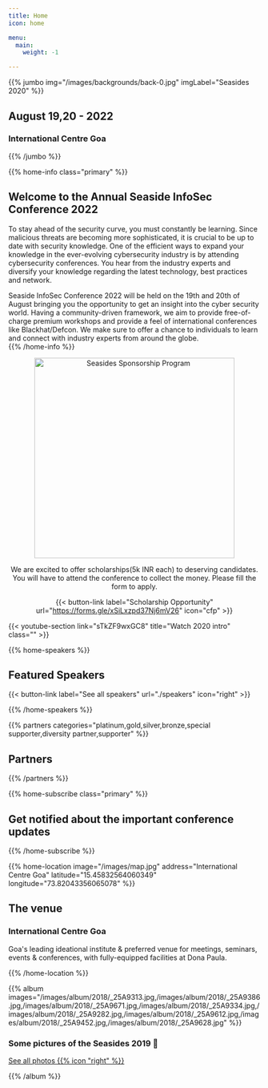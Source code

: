 ```yaml
---
title: Home
icon: home

menu:
  main:
    weight: -1

---
```



{{% jumbo img="/images/backgrounds/back-0.jpg" imgLabel="Seasides 2020" %}}

## August 19,20 - 2022
### International Centre Goa

<!-- <a class="btn primary btn-lg" style="margin-top: 1em;" href="https://drive.google.com/file/d/1td_9Cr1b2JZvv0bCpOCJNDsEWgVgEp2Y/view?usp=sharing" target="_blank">Become a sponsor</a> -->

<!--
<a class="btn primary btn-lg" href="https://conference-hall.io/public/event/HJRThubF4uYPkb7jSUxi">
    <svg class="icon icon-cfp"><use xlink:href="#cfp"></use></svg>Submit a presentation
</a>
-->

{{% /jumbo %}}



{{% home-info class="primary" %}}
## Welcome to the Annual Seaside InfoSec Conference 2022
    
To stay ahead of the security curve, you must constantly be learning. Since malicious threats are becoming more sophisticated, it is crucial to be up to date with security knowledge. One of the efficient ways to expand your knowledge in the ever-evolving cybersecurity industry is by attending cybersecurity conferences.  You hear from the industry experts and diversify your knowledge regarding the latest technology, best practices and network.

Seaside InfoSec Conference 2022 will be held on the 19th and 20th of August bringing you the opportunity to get an insight into the cyber security world. Having a community-driven framework, we aim to provide free-of-charge premium workshops and provide a feel of international conferences like Blackhat/Defcon. We make sure to offer a chance to individuals to learn and connect with industry experts from around the globe.<br/>
{{% /home-info %}}

<center><img src="/images/scholarship.jpg" alt="Seasides Sponsorship Program" width="400" height="400">

We are excited to offer scholarships(5k INR each) to deserving candidates. You will have to attend the conference to collect the money. Please fill the form to apply.

{{< button-link label="Scholarship Opportunity"
                url="https://forms.gle/xSiLxzpd37Nj6mV26"
                icon="cfp" >}}
</center>

{{< youtube-section link="sTkZF9wxGC8" title="Watch 2020 intro" class="" >}}

{{% home-speakers %}}
<!-- {{< button-link label="Scholarship Opportunity"
                url="https://forms.gle/xSiLxzpd37Nj6mV26"
                icon="cfp" >}}

{{< button-link label="Call for Ideas"
                url="https://docs.google.com/forms/d/18RqwA-XLk7qWPaCsW0VTKz53Mvk4V76o9N48q4uds2k/edit?ts=5dbe6397"
                icon="cfp" >}}                
-->
## Featured Speakers


{{< button-link label="See all speakers"
                url="./speakers"
                icon="right" >}}

{{% /home-speakers %}}

<!-- ... --> 

{{% partners categories="platinum,gold,silver,bronze,special supporter,diversity partner,supporter" %}}
## Partners
{{% /partners %}}

<!-- ... -->

{{% home-subscribe  class="primary" %}}

## Get notified about the important conference updates

{{% /home-subscribe %}}

<!-- ... -->

<!--
{{% home-tickets %}}
# Tickets

<a class="btn primary" href="https://www.billetweb.fr/devfest-toulouse-2019" target="_blank"><svg class="icon icon-cfp"><use xlink:href="#ticket"></use></svg>Ticketing</a>

<ul>
<li>{{< ticket name="Blind Birds"
           starts="2019-03-25"
           ends="2019-04-25"
           price="40 €"
           info="50 first places"
           soldOut="true"
           url="https://www.billetweb.fr/devfest-toulouse-2019" >}}</li>
<li>{{< ticket name="Early Birds"
           starts="2019-04-25"
           ends="2019-06-22"
           price="60 €"
           info="80 first places"
           soldOut="true"
           url="https://www.billetweb.fr/devfest-toulouse-2019" >}}</li>
<li>{{< ticket name="Normal"
           starts="2019-06-22"
           ends="2019-10-03"
           price="80 €"
           info="300 last places"
           soldOut="true"
           url="https://www.billetweb.fr/devfest-toulouse-2019" >}}</li>
</ul>

\* Your ticket gives you access to all conferences, coffee breaks, and lunch. Accommodation is NOT included in this price.

{{% /home-tickets %}}
-->

<!-- Add location and lat-long details below once received detials -->

{{% home-location
    image="/images/map.jpg"
    address="International Centre Goa"
    latitude="15.45832564060349"
    longitude="73.82043356065078" %}}

## The venue

### International Centre Goa

Goa's leading ideational institute & preferred venue for meetings, seminars, events & conferences, with fully-equipped facilities at Dona Paula.

{{% /home-location %}}

<!-- ... -->

{{% album images="/images/album/2018/_25A9313.jpg,/images/album/2018/_25A9386.jpg,/images/album/2018/_25A9671.jpg,/images/album/2018/_25A9334.jpg,/images/album/2018/_25A9282.jpg,/images/album/2018/_25A9612.jpg,/images/album/2018/_25A9452.jpg,/images/album/2018/_25A9628.jpg" %}}

### Some pictures of the **Seasides 2019** 👾

<a class="btn primary" target="_blank" rel="noopener" href="https://photos.app.goo.gl/Vg1QF9Eg9iNMjNuC6">
    See all photos
    {{% icon "right" %}}
</a>

{{% /album  %}}


